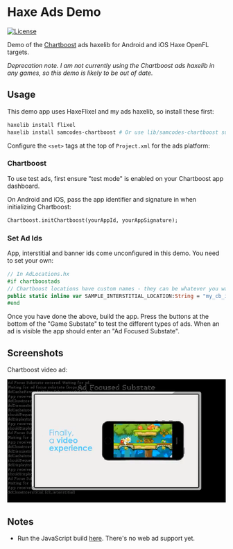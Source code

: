 # Haxe Ads Demo

[![License](https://img.shields.io/:license-mit-blue.svg?style=flat-square)](https://github.com/Tw1ddle/samcodes-ads-demo/blob/master/LICENSE)

Demo of the [Chartboost](https://github.com/Tw1ddle/samcodes-chartboost) ads haxelib for Android and iOS Haxe OpenFL targets.

*Deprecation note. I am not currently using the Chartboost ads haxelib in any games, so this demo is likely to be out of date.*

## Usage

This demo app uses HaxeFlixel and my ads haxelib, so install these first:
```bash
haxelib install flixel
haxelib install samcodes-chartboost # Or use lib/samcodes-chartboost submodule in the repo
```

Configure the ```<set>``` tags at the top of ```Project.xml``` for the ads platform:

### Chartboost
To use test ads, first ensure "test mode" is enabled on your Chartboost app dashboard.

On Android and iOS, pass the app identifier and signature in when initializing Chartboost:
```haxe
Chartboost.initChartboost(yourAppId, yourAppSignature);
```

### Set Ad Ids

App, interstitial and banner ids come unconfigured in this demo. You need to set your own:

```haxe
// In AdLocations.hx
#if chartboostads
// Chartboost locations have custom names - they can be whatever you want e.g.
public static inline var SAMPLE_INTERSTITIAL_LOCATION:String = "my_cb_interstitial";
#end
```

Once you have done the above, build the app. Press the buttons at the bottom of the "Game Substate" to test the different types of ads. When an ad is visible the app should enter an "Ad Focused Substate".

## Screenshots

Chartboost video ad:

![](screenshots/chartboost-video.png?raw=true)

## Notes
 * Run the JavaScript build [here](https://tw1ddle.github.io/samcodes-ads-demo/index.html). There's no web ad support yet.